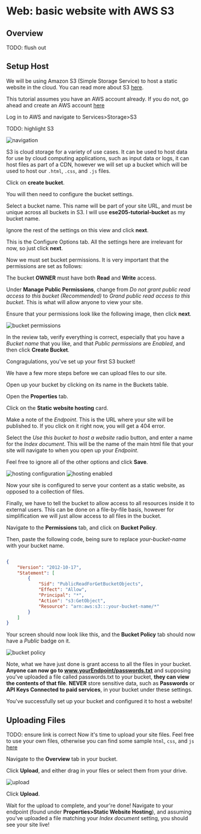 # Web: basic website with AWS S3

## Overview

TODO: flush out

## Setup Host

We will be using Amazon S3 (Simple Storage Service) to host a static website in the cloud. You can read more about S3 [here](https://aws.amazon.com/s3/).

This tutorial assumes you have an AWS account already. If you do not, go ahead and create an AWS account [here](https://portal.aws.amazon.com/billing/signup#/start)

Log in to AWS and navigate to Services>Storage>S3

TODO: highlight S3

![navigation](nav-to-s3.png)

S3 is cloud storage for a variety of use cases. It can be used to host data for use by cloud computing applications, such as input data or logs, it can host files as part of a CDN, however we will set up a bucket which will be used to host our `.html`, `.css`, and `.js` files.

Click on **create bucket**.

You will then need to configure the bucket settings.

Select a bucket name. This name will be part of your site URL, and must be unique across all buckets in S3. I will use **ese205-tutorial-bucket** as my bucket name.

Ignore the rest of the settings on this view and click **next**.

This is the Configure Options tab. All the settings here are irrelevant for now, so just click **next**.

Now we must set bucket permissions. It is very important that the permissions are set as follows:

The bucket **OWNER** must have both **Read** and **Write** access.

Under **Manage Public Permissions**, change from *Do not grant public read access to this bucket (Recommended)* to *Grand public read access to this bucket*. This is what will allow anyone to view your site.

Ensure that your permissions look like the following image, then click **next**.

![bucket permissions](bucket-permissions.png)

In the review tab, verify everything is correct, especially that you have a *Bucket name* that you like, and that *Public permissions* are *Enabled*, and then click **Create Bucket**.

Congragulations, you've set up your first S3 bucket!

We have a few more steps before we can upload files to our site.

Open up your bucket by clicking on its name in the Buckets table.

Open the **Properties** tab.

Click on the **Static website hosting** card.

Make a note of the *Endpoint*. This is the URL where your site will be published to. If you click on it right now, you will get a 404 error.

Select the *Use this bucket to host a website* radio button, and enter a name for the *Index document*. This will be the name of the main html file that your site will navigate to when you open up your *Endpoint*.

Feel free to ignore all of the other options and click **Save**.

![hosting configuration](static-site-configuration.png)
![hosting enabled](hosting-enabled.png)

Now your site is configured to serve your content as a static website, as opposed to a collection of files.

Finally, we have to tell the bucket to allow access to all resources inside it to external users. This can be done on a file-by-file basis, however for simplification we will just allow access to all files in the bucket.

Navigate to the **Permissions** tab, and click on **Bucket Policy**.

Then, paste the following code, being sure to replace *your-bucket-name* with your bucket name.

```json

{
    "Version": "2012-10-17",
    "Statement": [
        {
            "Sid": "PublicReadForGetBucketObjects",
            "Effect": "Allow",
            "Principal": "*",
            "Action": "s3:GetObject",
            "Resource": "arn:aws:s3:::your-bucket-name/*"
        }
    ]
}

```

Your screen should now look like this, and the **Bucket Policy** tab should now have a *Public* badge on it.

![bucket policy](bucket-policy.png)

Note, what we have just done is grant access to all the files in your bucket. **Anyone can now go to www.yourEndpoint/passwords.txt** and supposing you've uploaded a file called passwords.txt to your bucket, **they can view the contents of that file**. **NEVER** store sensitive data, such as **Passwords** or **API Keys Connected to paid services**, in your bucket under these settings.

You've successfully set up your bucket and configured it to host a website!

## Uploading Files

TODO: ensure link is correct
Now it's time to upload your site files. Feel free to use your own files, otherwise you can find some sample `html`, `css`, and `js` [here](https://github.com/ethanshry/ESE205TA/tree/master/webTutorials/staticSite)

Navigate to the **Overview** tab in your bucket.

Click **Upload**, and either drag in your files or select them from your drive.

![upload](upload.png)

Click **Upload**.

Wait for the upload to complete, and your're done! Navigate to your endpoint (found under **Properties>Static Website Hosting**), and assuming you've uploaded a file matching your *Index document* setting, you should see your site live!